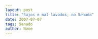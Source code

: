 ```yaml
---
layout: post
title: "Sujos e mal lavados, no Senado"
date: 2007-07-07
tags: Senado
author: None
---
```

 